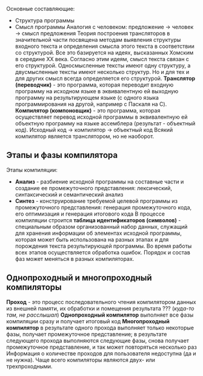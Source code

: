 Основные составляющие:
- Структура программы 
- Смысл программы 
Аналогия с человеком: предложение → человек → смысл предложения
Теория построения трансляторов в значительной части посвящена методам выявления структуры входного текста и определения смысла этого текста в соответствии со структурой. Все это базируется на идеях, высказанных Хомским в середине XX века. Согласно этим идеям, смысл текста связан с его структурой. Односмысленные тексты имеют одну структуру, а двусмысленные тексты имеют несколько структур. Но и для тех и для других смысл всегда определяется его структурой.
**Транслятор (переводчик)** - это программа, которая переводит входную программу на исходном языке в эквивалентную ей выходную программу на результирующем языке (с одного языка программирования на другой, например с Паскаля на C).
**Компилятор (компоновщик)** - это программа, которая осуществляет перевод исходной программы в эквивалентную ей объектную программу на языке ассемблера (результат - объектный код).
Исходный код → компилятор → объектный код
Всякий компилятор является транслятором, но не наоборот.
## Этапы и фазы компилятора
Этапы компиляции:
- **Анализ** - разбиение исходной программы на составные части и создание ее промежуточного представления: лексический, синтаксический и семантический анализ
- **Синтез** - конструирование требуемой целевой программы из промежуточного представления: генерация промежуточного кода, его оптимизация и генерация итогового кода
В процессе компиляции строится **таблица идентификаторов (символов)** - специальным образом организованный набор данных, служащий для хранения информации об элементах исходной программы, которая может быть использована на разных этапах и для порождения текста результирующей программы. Во время работы всех этапов осуществляется обработка ошибок. Порядок и состав фаз может меняться в разных компиляторах.
## Однопроходный и многопроходный компиляторы
**Проход** - это процесс последовательного чтения компилятором данных из внешней памяти, их обработки и помещения результата ??? (*куда-то там, не расслышал*)
**Однопроходный компилятор** выполняет все фазы компиляции сразу и получает итоговый код
**Многопроходный компилятор** в результате одного прохода выполняет только некоторые фазы, получает промежуточное представление; в результате следующего прохода выполняются следующие фазы, снова получает промежуточное представление, и так может повторяться несколько раз
Информация о количестве проходов для пользователя недоступна (да и не нужна). Чаще всего компиляторы являются двух- или трехпроходными.